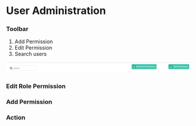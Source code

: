 # User Administration

### Toolbar

1. Add Permission
2. Edit Permission
3. Search users

![](../../.gitbook/assets/image%20%2820%29.png)

### Edit Role Permission 

### Add Permission

### Action




